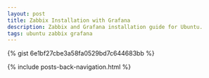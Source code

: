 ```yaml
---
layout: post
title: Zabbix Installation with Grafana
description: Zabbix and Grafana installation guide for Ubuntu.
tags: ubuntu zabbix grafana
---
```


{% gist 6e1bf27cbe3a58fa0529bd7c644683bb %}

{% include posts-back-navigation.html %}
